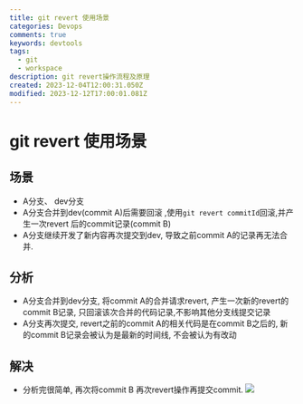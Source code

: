 ```yaml
---
title: git revert 使用场景 
categories: Devops
comments: true
keywords: devtools
tags:
  - git
  - workspace
description: git revert操作流程及原理
created: 2023-12-04T12:00:31.050Z
modified: 2023-12-12T17:00:01.081Z
---
```


# git revert 使用场景
## 场景
- A分支、 dev分支
- A分支合并到dev(commit A)后需要回滚 ,使用`git revert commitId`回滚,并产生一次revert 后的commit记录(commit B)
- A分支继续开发了新内容再次提交到dev, 导致之前commit A的记录再无法合并.
## 分析
- A分支合并到dev分支, 将commit A的合并请求revert, 产生一次新的revert的commit B记录, 只回滚该次合并的代码记录,不影响其他分支线提交记录
- A分支再次提交, revert之前的commit A的相关代码是在commit B之后的, 新的commit B记录会被认为是最新的时间线, 不会被认为有改动
##  解决
- 分析完很简单, 再次将commit B 再次revert操作再提交commit.
![](git-revert.png)
